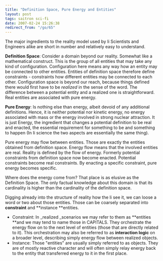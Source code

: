 ```yaml
---
title: "Definition Space, Pure Energy and Entities"
layout: post
tags: saitron sci-fi
date: 2007-02-24 15:26:38
redirect_from: "/go/65"
---
```


The major ingredients to the reality model used by Ii Scientists and Engineers alike are short in number and relatively easy to understand.

**Definition Space**: Consider a domain beyond our reality. Somewhat like a mathematical construct. This is the group of all entities that may take any kind of configuration. Configuration here means any way how an entity may be connected to other entities. Entities of definition space therefore define constraints - constraints how different entities may be connected to each other. Configuration space is beyond our reach, because things defined there would first have to be _realized_ in the sense of the word. The difference between a potential entity and a realized one is straightforward. Real entities are associated with pure energy.

**Pure Energy**: Is nothing else than energy, albeit devoid of any additional definitions. Hence, it is neither potential nor kinetic energy, no energy associated with mass or the energy involved in strong nuclear attraction. It is just Energy, the ingredient that changes a potential definition to be real and enacted, the essential requirement for something to be and something to happen (In Ii science the two aspects are essentially the same thing).

Pure energy may flow between entities. Those are exactly the entities obtained from definition space. Energy flow means that the involved entities are real. Reality is defined by the flow of energy. Formerly potential constraints from definition space now become enacted. Potential constraints become real constraints. By enacting a specific constraint, pure energy becomes specific.

Where does the energy come from? That place is as elusive as the Definition Space. The only factual knowledge about this domain is that its cardinality is higher than the cardinality of the definition space.

Digging already into the structure of reality how the Ii see it, we can loose a word or two about those entities. Those can be coarsely separated into **constraint** and **instance **entities.

*   Constraint: In _realized _scenarios we may refer to them as **entities **and we may tend to name those in CAPITALS. They orchestrate the energy flow on to the next level of entities (those that are directly related to it). This orchestration may also be referred to as **interaction logic** on a broader level, describing simply energy flow between realized objects.
*   Instance: Those "entities" are usually simply referred to as objects. They are of mostly reactive character and will often simply relay energy back to the entity that transferred energy to it in the first place.